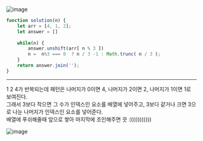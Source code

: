 ![image](https://user-images.githubusercontent.com/105050618/207640122-fb4857cf-b37c-448a-9039-cf2753558946.png)

````javascript
function solution(n) {
    let arr = [4, 1, 2];
    let answer = []
    
    while(n) {
        answer.unshift(arr[ n % 3 ])
        n =  n%3 === 0  ? n / 3 -1 : Math.trunc( n / 3 );       
    }
    return answer.join('');
}
````
---
1 2 4가 반복되는데 패턴은 나머지가 0이면 4, 나머지가 2이면 2, 나머지가 1이면 1로 보여진다. <br>
그래서 3보다 작으면 그 수가 인덱스인 요소를 배열에 넣어주고, 3보다 같거나 크면 3으로 나눈 나머지가 인덱스인 요소를 넣어준다. <br>
배열에 푸쉬해줄때 앞으로 쌓아 마지막에 조인해주면 끗 :)))))))))))

![image](https://user-images.githubusercontent.com/105050618/207865559-60eb9bb3-6aec-47aa-b81e-79d0bb0fe114.png)
